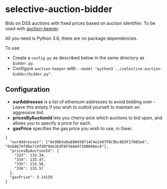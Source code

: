 # selective-auction-bidder
Bids on DSS auctions with fixed prices based on auction identifier.  To be used with 
[auction-keeper](https://github.com/makerdao/auction-keeper/).

All you need is Python 3.6; there are no package dependencies.

To use:
  * Create a `config.py` as described below in the same directory as `bidder.py`.
  * Configure `auction-keeper` with `--model "python3 ../selective-auction-bidder/bidder.py"`.

## Configuration
 * **ourAddresses** is a list of ethereum addresses to avoid bidding over - Leave this empty if you wish to outbid 
 yourself to maintain an aggressive bid.
 * **pricesByAuctionId** lets you cherry-pick which auctions to bid upon, and allows you to specify a price for each.
 * **gasPrice** specifies the gas price you wish to use, in Gwei.
```
{
  "ourAddresses": ["0x90D4a0aE8845B714C4e2e07F0C9bc8D3F17085e6", "0xEA674fdDe714fd979de3EdF0F56AA9716B898ec8"],
  "pricesByAuctionId": {
    "333": 133.34,
    "334": 133.47,
    "335": 133.56,
    "336": 133.57
  },
  "gasPrice": 3.14159
}
```